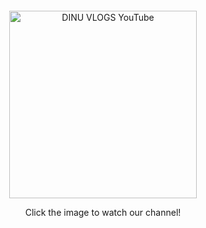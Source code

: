 <!DOCTYPE html>
<html>
  <head>
    <title>Visit DINU VLOGS</title>
  </head>
  <body style="text-align: center; margin-top: 100px;">
    <a href="https://youtube.com/@dinuproduction-98" target="_blank">
      <img src="dinu-logo.jpg" alt="DINU VLOGS YouTube" width="300">
    </a>
    <p>Click the image to watch our channel!</p>
  </body>
</html>
